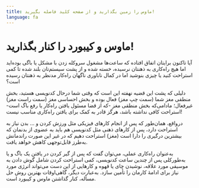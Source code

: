 ```yaml
---
title: ماوس را زمین بگذارید و از صفحه کلید فاصله بگیرید!
language: fa
---
```


# ماوس و کیبورد را کنار بگذارید!

آیا تاکنون برایتان اتفاق افتاده که ساعت‌ها مشغول سروکله زدن با مشکل یا باگی بوده‌اید اما هیچ راه‌کاری به ذهنتان نرسیده، خسته شده و از پشت سیستم‌تان بلند شده تا کمی استراحت کنید یا چیزی بنوشید اما در کمال ناباوری ناگهان راه‌کار مدنظر به ذهنتان رسیده است؟

دلیلی که پشت این قضیه نهفته این است که وقتی شما درحال کدنویسی هستید، بخش منطقی مغز شما (سمت چپ مغز) فعال بوده و بخش احساسی مغز (سمت راست مغز) غیرفعال؛ مادامی‌که بخش منطقی مغز -که از قضا مسئول یافتن راه‌کار یا رفع باگ است- استراحت کافی نداشته باشد، هرگز قادر به کمک برای یافتن راه‌کاری مناسب نیست!

درواقع، همان‌طور که پس از انجام کارهای فیزیکی مثل ورزش کردن و … بدن نیاز به استراحت دارد، پس از کارهای ذهنی مثل کدنویسی هم باید به عضوی از بدنمان که بیشترین درگیری را دارا است (مغز) استراحت دهیم که در غیر این‌ صورت راندمانش به‌طرز قابل‌توجهی کاهش خواهد یافت.

به‌عنوان راه‌کاری عملی، می‌توان گفت که پس از گیر کردن در یافتن یک باگ و یا به‌طورکلی پس از چندین ساعت کدنویسی، کمی استراحت کردن شامل گوش دادن به موسیقی مورد علاقه،‌ نوشیدن چای یا قهوه و کارهایی از این دست می‌تواند انرژی مورد نیاز برای ادامهٔ کارمان را تأ‌مین سازد. به‌عبارت دیگر، گاهی‌اوقات بهترین روش حل مسأله، کنار گذاشتن ماوس و کیبورد است.
